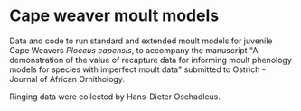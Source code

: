 # Cape weaver moult models

Data and code to run standard and extended moult models for juvenile Cape Weavers *Ploceus capensis*, to accompany the manuscript "A demonstration of the value of recapture data for informing moult phenology models for species with imperfect moult data" submitted to Ostrich - Journal of African Ornithology.

Ringing data were collected by Hans-Dieter Oschadleus.
